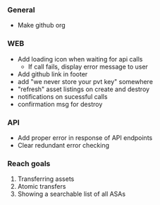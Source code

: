 ### General

- Make github org

### WEB

- Add loading icon when waiting for api calls
  - If call fails, display error message to user
- Add github link in footer
- add "we never store your pvt key" somewhere
- "refresh" asset listings on create and destroy
- notifications on sucessful calls
- confirmation msg for destroy

### API

- Add proper error in response of API endpoints
- Clear redundant error checking

### Reach goals

1. Transferring assets
2. Atomic transfers
3. Showing a searchable list of all ASAs
